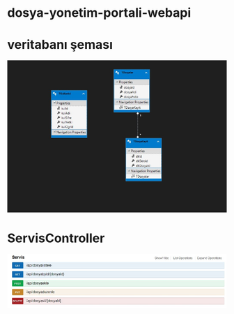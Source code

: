 # dosya-yonetim-portali-webapi

# veritabanı şeması
![Dosya-Yonetim-Portali-veri-tabani-semasi](https://github.com/erayozgur07/dos-yon-port/blob/main/veritaban%C4%B1%20%C5%9Femas%C4%B1.jpg?raw=true)
# ServisController
![Dosya-Yonetim-Portali-servis-controller](https://github.com/erayozgur07/dos-yon-port/blob/main/ServisController.jpg?raw=true)
